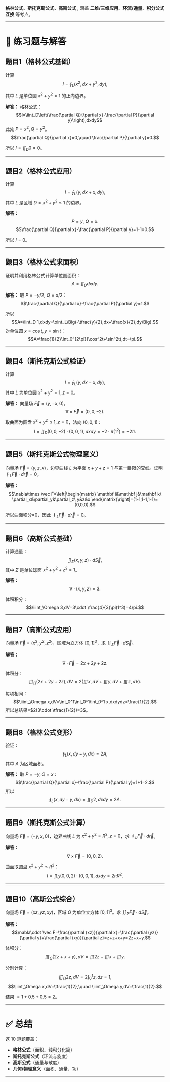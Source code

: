 **格林公式、斯托克斯公式、高斯公式** , 涵盖 **二维/三维应用**、**环流/通量**、**积分公式互换** 等考点。

---

# 🌟 练习题与解答

## 题目1（格林公式基础）

计算
$$I=\oint_L (x^2,dx+y^2,dy),$$
  
其中 $L$ 是单位圆 $x^2+y^2=1$ 的正向边界。

**解答：**
格林公式：
$$I=\iint_D\left(\frac{\partial Q}{\partial x}-\frac{\partial P}{\partial y}\right),dxdy$$
此处 $P=x^2,Q=y^2$。
$$\frac{\partial Q}{\partial x}=0,\quad \frac{\partial P}{\partial y}=0.$$
  
所以 $I=\iint_D 0=0$。

---

## 题目2（格林公式应用）

计算
$$I=\oint_L (y,dx+x,dy),$$
其中 $L$ 是区域 $D={x^2+y^2\le 1}$ 的边界。

**解答：**
$$P=y,\ Q=x.$$
$$\frac{\partial Q}{\partial x}-\frac{\partial P}{\partial y}=1-1=0.$$
  
所以 $I=0$。

---

## 题目3（格林公式求面积）

证明并利用格林公式计算单位圆面积：
$$A=\iint_D dxdy.$$

**解答：**
取 $P=-y/2,\ Q=x/2$：
$$\frac{\partial Q}{\partial x}-\frac{\partial P}{\partial y}=1.$$
  
所以
$$A=\iint_D 1,dxdy=\oint_L\Big(-\tfrac{y}{2},dx+\tfrac{x}{2},dy\Big).$$
对单位圆 $x=\cos t,y=\sin t$：
$$A=\frac{1}{2}\int_0^{2\pi}(\cos^2t+\sin^2t),dt=\pi.$$

---

## 题目4（斯托克斯公式验证）

计算
$$I=\oint_L (y,dx-x,dy),$$
其中 $L$ 为单位圆 $x^2+y^2=1,z=0$。

**解答：**
向量场 $\vec F=(y,-x,0)$。
$$\nabla\times \vec F=(0,0,-2).$$
  
取曲面为圆盘 $x^2+y^2\le1,z=0$，法向 $(0,0,1)$：
$$I=\iint_D (0,0,-2)\cdot(0,0,1),dxdy=-2\cdot \pi(1^2)=-2\pi.$$

---

## 题目5（斯托克斯公式物理意义）

向量场 $\vec F=(y,z,x)$，边界曲线 $L$ 为平面 $x+y+z=1$ 与第一卦限的交线。证明 $\oint_L\vec F\cdot d\vec r=0$。

**解答：**
$$\nabla\times \vec F=\left|\begin{matrix} \mathbf i&\mathbf j&\mathbf k\ \partial_x&\partial_y&\partial_z\ y&z&x \end{matrix}\right|=(1-1,1-1,1-1)=(0,0,0).$$
  
所以曲面积分=0，因此 $\oint_L\vec F\cdot d\vec r=0$。

---

## 题目6（高斯公式基础）

计算通量：
$$\iint_\Sigma (x,y,z)\cdot d\vec S,$$
其中 $\Sigma$ 是单位球面 $x^2+y^2+z^2=1$。

**解答：**
$$\nabla\cdot(x,y,z)=3.$$
  
体积积分：
$$\iiint_\Omega 3,dV=3\cdot \frac{4}{3}\pi(1^3)=4\pi.$$

---

## 题目7（高斯公式应用）

向量场 $\vec F=(x^2,y^2,z^2)$，区域为立方体 $[0,1]^3$，求 $\iint_\Sigma \vec F\cdot d\vec S$。

**解答：**
$$\nabla\cdot \vec F=2x+2y+2z.$$
  
体积分：
$$\iiint_\Omega (2x+2y+2z),dV=2\left(\iiint x,dV+\iiint y,dV+\iiint z,dV\right).$$
  
每项相同：
$$\iiint_\Omega x,dV=\int_0^1\int_0^1\int_0^1 x,dxdydz=\frac{1}{2}.$$
所以总结果=$2(3\cdot \tfrac{1}{2})=3$。

---

## 题目8（格林公式变形）

验证：
$$\oint_L (x,dy-y,dx)=2A,$$
其中 $A$ 为区域面积。

**解答：**
取 $P=-y,Q=x$：
$$\frac{\partial Q}{\partial x}-\frac{\partial P}{\partial y}=1+1=2.$$
所以
$$\oint_L (x,dy-y,dx)=\iint_D 2,dxdy=2A.$$

---

## 题目9（斯托克斯公式计算）

向量场 $\vec F=(-y,x,0)$，边界曲线 $L$ 为 $x^2+y^2=R^2,z=0$，求 $\oint_L \vec F\cdot d\vec r$。

**解答：**
$$\nabla\times \vec F=(0,0,2).$$
  
曲面取圆盘 $x^2+y^2\le R^2$：
$$I=\iint_D (0,0,2)\cdot (0,0,1),dxdy=2\pi R^2.$$

---

## 题目10（高斯公式综合）

向量场 $\vec F=(xz,yz,xy)$，区域 $\Omega$ 为单位立方体 $[0,1]^3$。求 $\iint_\Sigma \vec F\cdot d\vec S$。

**解答：**
$$\nabla\cdot \vec F=\frac{\partial (xz)}{\partial x}+\frac{\partial (yz)}{\partial y}+\frac{\partial (xy)}{\partial z}=z+z+x+y=2z+x+y.$$
  
体积分：
$$\iiint_\Omega (2z+x+y),dV=\iiint 2z+\iiint x+\iiint y.$$
  
分别计算：
$$\iiint_\Omega 2z,dV=2\int_0^1 z,dz=1,$$
$$\iiint_\Omega x,dV=\tfrac{1}{2},\quad \iiint_\Omega y,dV=\tfrac{1}{2}.$$
  
结果 $=1+0.5+0.5=2$。

---

# ✅ 总结

这 10 道题覆盖：

* **格林公式**（面积、线积分化简）
* **斯托克斯公式**（环流与旋度）
* **高斯公式**（通量与散度）
* **几何/物理意义**（面积、通量、功）

---



